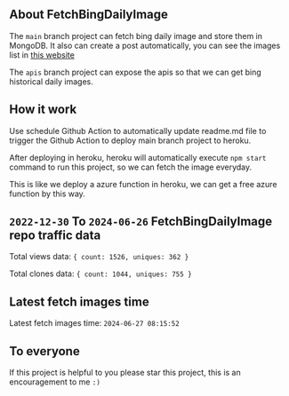 ## About FetchBingDailyImage

The `main` branch project can fetch bing daily image and store them in MongoDB.
It also can create a post automatically, you can see the images list in [this website](https://oursalbum.netlify.app)

The `apis` branch project can expose the apis so that we can get bing historical daily images.

## How it work

Use schedule Github Action to automatically update readme.md file to trigger the Github Action to deploy main branch project to heroku.

After deploying in heroku, heroku will automatically execute `npm start` command to run this project, so we can fetch the image everyday.

This is like we deploy a azure function in heroku, we can get a free azure function by this way.

## `2022-12-30` To `2024-06-26` FetchBingDailyImage repo traffic data

Total views data: `{ count: 1526, uniques: 362 }`

Total clones data: `{ count: 1044, uniques: 755 }`

## Latest fetch images time

Latest fetch images time: `2024-06-27 08:15:52`

## To everyone

If this project is helpful to you please star this project, this is an encouragement to me `:)`



